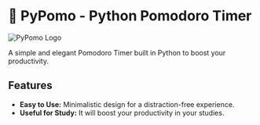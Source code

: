 # 🍅 PyPomo - Python Pomodoro Timer

![PyPomo Logo](assets/pypomo_logo.png)

A simple and elegant Pomodoro Timer built in Python to boost your productivity.

## Features

- **Easy to Use:** Minimalistic design for a distraction-free experience.
- **Useful for Study:** It will boost your productivity in your studies. 

